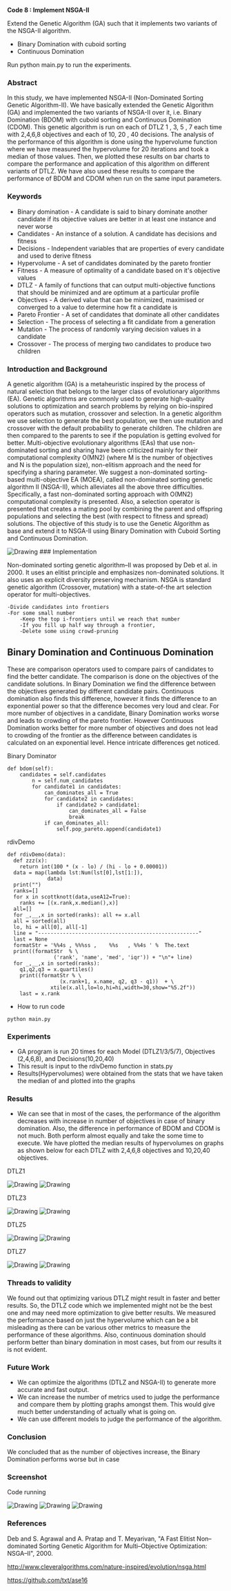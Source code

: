 **Code 8 : Implement NSGA-II**

Extend the Genetic Algorithm (GA) such that it implements two variants of the NSGA-II algorithm.
- Binary Domination with cuboid sorting
- Continuous Domination

Run python main.py to run the experiments.

### Abstract
In this study, we have implemented NSGA-II (Non-Dominated Sorting Genetic Algorithm-II). We have basically extended the Genetic Algorithm (GA) and implemented the two variants of NSGA-II over it, i.e. Binary Domination (BDOM) with cuboid sorting and Continuous Domination (CDOM). This genetic algorithm is run on each of DTLZ 1 , 3, 5 , 7 each time with 2,4,6,8 objectives and each of 10, 20 , 40 decisions. The analysis of the performance of this algorithm is done using the hypervolume function where we have measured the hypervolume for 20 iterations and took a median of those values. Then, we plotted these results on bar charts to compare the performance and application of this algorithm on different variants of DTLZ. We have also used these results to compare the performance of BDOM and CDOM when run on the same input parameters.

### Keywords
- Binary domination - A candidate is said to binary dominate another candidate if its objective values are better in at least one instance and never worse
- Candidates - An instance of a solution. A candidate has decisions and fitness
- Decisions - Independent variables that are properties of every candidate and used to derive fitness
- Hypervolume - A set of candidates dominated by the pareto frontier
- Fitness - A measure of optimality of a candidate based on it's objective values
- DTLZ - A family of functions that can output multi-objective functions that should be minimized and are optimum at a particular profile
- Objectives - A derived value that can be minimized, maximised or converged to a value to determine how fit a candidate is
- Pareto Frontier - A set of candidates that dominate all other candidates
- Selection - The process of selecting a fit candidate from a generation
- Mutation - The process of randomly varying decision values in a candidate
- Crossover - The process of merging two candidates to produce two children


### Introduction and Background

A genetic algorithm (GA) is a metaheuristic inspired by the process of natural selection that belongs to the larger class of evolutionary algorithms (EA). Genetic algorithms are commonly used to generate high-quality solutions to optimization and search problems by relying on bio-inspired operators such as mutation, crossover and selection.  In a genetic algorithm we use selection to generate the best population, we then use mutation and crossover with the default probability to generate children. The children are then compared to the parents to see if the population is getting evolved for better. Multi-objective evolutionary algorithms (EAs) that use non-dominated sorting and sharing have been criticized mainly for their computational complexity O(MN2) (where M is the number of objectives and N is the population size), non-elitism approach and the need for specifying a sharing parameter. We suggest a non-dominated sorting-based multi-objective EA (MOEA), called non-dominated sorting genetic algorithm II (NSGA-II), which alleviates all the above three difficulties. Specifically, a fast non-dominated sorting approach with O(MN2) computational complexity is presented. Also, a selection operator is presented that creates a mating pool by combining the parent and offspring populations and selecting the best (with respect to fitness and spread) solutions. The objective of this study is to use the Genetic Algorithm as base and extend it to NSGA-II using Binary Domination with Cuboid Sorting and Continuous Domination.

<img src="images/nsga2.png" alt="Drawing"/>
### Implementation

Non-dominated sorting genetic algorithm–II was proposed by Deb et al. in 2000. It uses an elitist principle and emphasizes non-dominated solutions. It also uses an explicit diversity preserving mechanism.   NSGA is standard genetic algorithm (Crossover, mutation) with a state-of-the art selection operator for multi-objectives.

    -Divide candidates into frontiers
    -For some small number
        -Keep the top i-frontiers until we reach that number
        -If you fill up half way through a frontier,
        -Delete some using crowd-pruning

## Binary Domination and Continuous Domination

These are comparison operators used to compare pairs of candidates to find the better candidate. The comparison is done on the objectives of the candidate solutions. In Binary Domination we find the difference between the objectives generated by different candidate pairs. Continuous domination also finds this difference, however it finds the difference to an exponential power so that the difference becomes very loud and clear. For more number of objectives in a candidate, Binary Domination works worse and leads to crowding of the pareto frontier. However Continuous Domination works better for more number of objectives and does not lead to crowding of the frontier as the difference between candidates is calculated on an exponential level. Hence intricate differences get noticed.

Binary Dominator

```
def bdom(self):
    candidates = self.candidates
        n = self.num_candidates
        for candidate1 in candidates:
            can_dominates_all = True
            for candidate2 in candidates:
                if candidate2 > candidate1:
                    can_dominates_all = False
                    break
            if can_dominates_all:
                self.pop_pareto.append(candidate1)        

```

rdivDemo

```
def rdivDemo(data):
  def zzz(x):
    return int(100 * (x - lo) / (hi - lo + 0.00001))
  data = map(lambda lst:Num(lst[0],lst[1:]),
             data)
  print("")
  ranks=[]
  for x in scottknott(data,useA12=True):
    ranks += [(x.rank,x.median(),x)]
  all=[]
  for _,__,x in sorted(ranks): all += x.all
  all = sorted(all)
  lo, hi = all[0], all[-1]
  line = "----------------------------------------------------"
  last = None
  formatStr = '%%4s , %%%ss ,    %%s   , %%4s ' %  The.text
  print((formatStr  % \
               ('rank', 'name', 'med', 'iqr')) + "\n"+ line)
  for _,__,x in sorted(ranks):
    q1,q2,q3 = x.quartiles()
    print((formatStr % \
                 (x.rank+1, x.name, q2, q3 - q1))  + \
              xtile(x.all,lo=lo,hi=hi,width=30,show="%5.2f"))
    last = x.rank 
```

- How to run code
```
python main.py
```

### Experiments
- GA program is run 20 times for each Model (DTLZ1/3/5/7), Objectives (2,4,6,8), and Decisions(10,20,40)
- This result is input to the rdivDemo function in stats.py
- Results(Hypervolumes) were obtained from the stats that we have taken the median of and plotted into the graphs

### Results

- We can see that in most of the cases, the performance of the algorithm decreases with increase in number of objectives in case of binary domination. Also, the difference in performance of BDOM and CDOM is not much. Both perform almost equally and take the some time to execute. We have plotted the median results of hypervolumes on graphs as shown below for each DTLZ with 2,4,6,8 objectives and 10,20,40 objectives.


DTLZ1

  <img src="images/dtlz1-bdom.png" alt="Drawing"/>  <img src="images/dtlz1-cdom.png" alt="Drawing"/>
  
DTLZ3

  <img src="images/dtlz3-bdom.png" alt="Drawing"/>  <img src="images/dtlz3-cdom.png" alt="Drawing"/>
  
DTLZ5

  <img src="images/dtlz5-bdom.png" alt="Drawing"/>  <img src="images/dtlz5-cdom.png" alt="Drawing"/>
  
DTLZ7

  <img src="images/dtlz7-bdom.png" alt="Drawing"/>  <img src="images/dtlz7-cdom.png" alt="Drawing"/>
  
### Threads to validity
We found out that optimizing various DTLZ might result in faster and better results. So, the DTLZ code which we implemented might not be the best one and may need more optimization to give better results. We measured the performance based on just the hypervolume which can be a bit misleading as there can be various other metrics to measure the performance of these algorithms. Also, continuous domination should perform better than binary domination in most cases, but from our results it is not evident.

### Future Work
- We can optimize the algorithms (DTLZ and NSGA-II) to generate more accurate and fast output.
- We can increase the number of metrics used to judge the performance and compare them by plotting graphs amongst them. This would give much better understanding of actually what is going on.
- We can use different models to judge the performance of the algorithm.

### Conclusion
We concluded that as the number of objectives increase, the Binary Domination performs worse but in case

### Screenshot

Code running

  <img src="images/scr1.png" alt="Drawing"/>
  <img src="images/scr2.png" alt="Drawing"/>
  <img src="images/scr3.png" alt="Drawing"/>
  
### References

Deb and S. Agrawal and A. Pratap and T. Meyarivan, "A Fast Elitist Non–dominated Sorting Genetic Algorithm for Multi–Objective     Optimization: NSGA–II", 2000.

http://www.cleveralgorithms.com/nature-inspired/evolution/nsga.html

https://github.com/txt/ase16 

